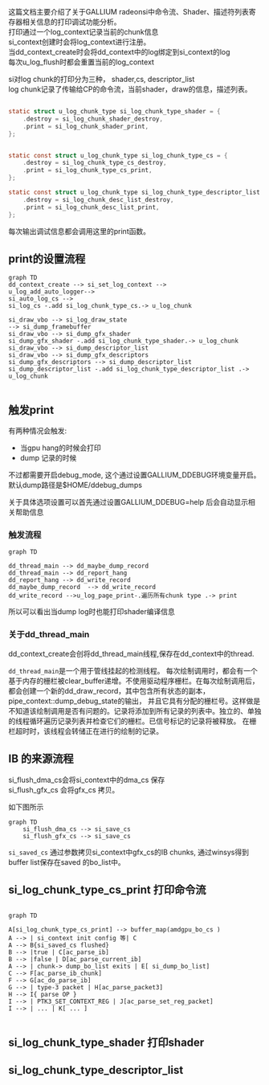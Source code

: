 这篇文档主要介绍了关于GALLIUM radeonsi中命令流、Shader、描述符列表寄存器相关信息的打印调试功能分析。  
打印通过一个log_context记录当前的chunk信息  
si_context创建时会将log_context进行注册。   
当dd_context_create时会将dd_context中的log绑定到si_context的log  
每次u_log_flush时都会重置当前的log_context   

si对log chunk的打印分为三种， shader,cs, descriptor_list   
log chunk记录了传输给CP的命令流，当前shader，draw的信息，描述列表。

```c

static struct u_log_chunk_type si_log_chunk_type_shader = {
	.destroy = si_log_chunk_shader_destroy,
	.print = si_log_chunk_shader_print,
};


static const struct u_log_chunk_type si_log_chunk_type_cs = {
	.destroy = si_log_chunk_type_cs_destroy,
	.print = si_log_chunk_type_cs_print,
};

static const struct u_log_chunk_type si_log_chunk_type_descriptor_list = {
	.destroy = si_log_chunk_desc_list_destroy,
	.print = si_log_chunk_desc_list_print,
};

```

每次输出调试信息都会调用这里的print函数。

## print的设置流程

```mermaid 
graph TD 
dd_context_create --> si_set_log_context -->
u_log_add_auto_logger-->
si_auto_log_cs -->
si_log_cs -.add si_log_chunk_type_cs.-> u_log_chunk

si_draw_vbo --> si_log_draw_state
--> si_dump_framebuffer
si_draw_vbo --> si_dump_gfx_shader 
si_dump_gfx_shader -.add si_log_chunk_type_shader.-> u_log_chunk 
si_draw_vbo --> si_dump_descriptor_list
si_draw_vbo --> si_dump_gfx_descriptors
si_dump_gfx_descriptors --> si_dump_descriptor_list 
si_dump_descriptor_list -.add si_log_chunk_type_descriptor_list .-> u_log_chunk 


```

## 触发print

有两种情况会触发:

* 当gpu hang的时候会打印
* dump 记录的时候

不过都需要开启debug_mode,  这个通过设置GALLIUM_DDEBUG环境变量开启。 默认dump路径是$HOME/ddebug_dumps

关于具体选项设置可以首先通过设置GALLIUM_DDEBUG=help 后会自动显示相关帮助信息

### 触发流程

```mermaid
graph TD

dd_thread_main --> dd_maybe_dump_record
dd_thread_main --> dd_report_hang
dd_report_hang --> dd_write_record
dd_maybe_dump_record  --> dd_write_record 
dd_write_record -->u_log_page_print-.遍历所有chunk type .-> print

```
所以可以看出当dump log时也能打印shader编译信息


### 关于dd_thread_main

dd_context_create会创将dd_thread_main线程,保存在dd_context中的thread.

`dd_thread_main`是一个用于管线挂起的检测线程。 每次绘制调用时，都会有一个基于内存的栅栏被clear_buffer递增。不使用驱动程序栅栏。在每次绘制调用后，都会创建一个新的dd_draw_record，其中包含所有状态的副本，pipe_context::dump_debug_state的输出， 并且它具有分配的栅栏号。这样做是不知道该绘制调用是否有问题的。记录将添加到所有记录的列表中。独立的、单独的线程循环遍历记录列表并检查它们的栅栏。已信号标记的记录将被释放。
在栅栏超时时，该线程会转储正在进行的绘制的记录。

## IB 的来源流程

si_flush_dma_cs会将si_context中的dma_cs 保存  
si_flush_gfx_cs 会将gfx_cs 拷贝。

如下图所示

```mermaid
graph TD
	si_flush_dma_cs --> si_save_cs 
	si_flush_gfx_cs --> si_save_cs

```
`si_saved_cs` 通过参数拷贝si_context中gfx_cs的IB chunks, 通过winsys得到buffer list保存在saved 的bo_list中。


## si_log_chunk_type_cs_print 打印命令流


```mermaid
 
graph TD

A[si_log_chunk_type_cs_print] --> buffer_map(amdgpu_bo_cs ) 
A --> | si_context init config 等| C 
A --> B{si_saved_cs flushed}
B --> |true | C[ac_parse_ib]
B --> |false | D[ac_parse_current_ib]
A --> | chunk-> dump_bo_list exits | E[ si_dump_bo_list]
C --> F[ac_parse_ib_chunk]
F --> G[ac_do_parse_ib]
G --> | type-3 packet | H[ac_parse_packet3]
H --> I{ parse OP }
I --> | PTK3_SET_CONTEXT_REG | J[ac_parse_set_reg_packet]
I --> | ... | K[ ... ]


```




## si_log_chunk_type_shader 打印shader




##  si_log_chunk_type_descriptor_list




